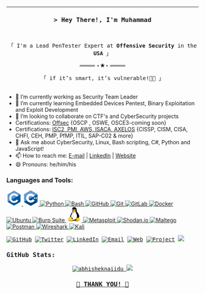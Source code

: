 <!-- LEAVE A STAR, IF YOU LIKE IT ! -->
---
<!-- Intro  -->
<h3 align="center">
        <samp>&gt; Hey There!, I'm 
                <b>Muhammad</b>
        </samp>
</h3>
<br>
<p align="center">
    <!-- Organisation  -->
    <samp>
        「 I'm a Lead PenTester Expert at <b>Offensive Security</b> in the <b>USA</b> 」
      <p align="center">
        ════ ⋆★⋆ ════
    </samp>
    </samp>
<br>
<p align="center">
    <!-- Organisation  -->
    <samp>
        「 if it’s smart, it’s vulnerable!👨‍💻 </b>」
      <br>
    </samp>
<br>

- 🔭 I’m currently working as Security Team Leader
- 🌱 I’m currently learning Embedded Devices Pentest, Binary Exploitation and Exploit Development
- 👯 I’m looking to collaborate on CTF's and CyberSecurity projects
- Certifications: [Offsec](https://www.credential.net/profile/muhammd/wallet) {OSCP , OSWE, OSCE3-coming soon}
- Certifications: [ISC2, PMI, AWS, ISACA, AXELOS](https://www.credly.com/users/muhammd/badges) {CISSP, CISM, CISA, CHFI, CEH, PMP, PfMP, ITIL, SAP-C02 & more}
- 💬 Ask me about CyberSecurity, Linux, Bash scripting, C#, Python and JavaScript!
- 📫 How to reach me: [E-mail](mailto:mh@muhammd.com?subject=[GitHub]%20Source%20Readme) |  [LinkedIn](https://www.linkedin.com/in/muhammd) | [Website](https://muhammd.com)
- 😄 Pronouns: he/him/his


<h3 align="left">Languages and Tools:</h3>
</a> <a href="https://www.cprogramming.com/" target="_blank"> <img src="https://raw.githubusercontent.com/devicons/devicon/master/icons/c/c-original.svg" alt="c" width="40" height="40"/> </a> <a href="https://www.w3schools.com/cpp/" target="_blank"> <img src="https://raw.githubusercontent.com/devicons/devicon/master/icons/cplusplus/cplusplus-original.svg" alt="cplusplus" width="40" height="40"/> </a> 
<a href="https://www.python.org/" target="_blank"> <img src="https://www.vectorlogo.zone/logos/python/python-icon.svg" alt="Python" width="40" height="40"/> </a>
<a href="https://www.gnu.org/software/bash/" target="_blank"> <img src="https://www.vectorlogo.zone/logos/gnu_bash/gnu_bash-icon.svg" alt="Bash" width="40" height="40"/> </a>
<a href="https://www.github.com/" target="_blank"> <img src="https://www.vectorlogo.zone/logos/github/github-icon.svg" alt="GitHub" width="40" height="40"/> </a>
<a href="https://git-scm.com/" target="_blank"> <img src="https://www.vectorlogo.zone/logos/git-scm/git-scm-icon.svg" alt="Git" width="40" height="40"/> </a> 
<a href="https://about.gitlab.com/" target="_blank"> <img src="https://www.vectorlogo.zone/logos/gitlab/gitlab-icon.svg" alt="GitLab" width="40" height="40"/> </a>
<a href="https://docker.com/" target="_blank"> <img src="https://www.vectorlogo.zone/logos/docker/docker-icon.svg" alt="Docker" width="40" height="40"/> </a>
<a href="https://ubuntu.com/" target="_blank"> <img src="https://www.vectorlogo.zone/logos/ubuntu/ubuntu-icon.svg" alt="Ubuntu" width="40" height="40"/> </a> 
<a href="https://portswigger.net/" target="_blank"> <img src="https://www.kali.org/images/tool-logo-burp.svg" alt="Burp Suite" width="40" height="40"/> </a> 
<a <a href="https://www.linux.org/" target="_blank"> <img src="https://raw.githubusercontent.com/devicons/devicon/master/icons/linux/linux-original.svg" alt="Linux" width="40" height="40"/> 
<a href="https://metasploit.com/" target="_blank"> <img src="https://metasploit.com/includes/images/favicon.ico" alt="Metasploit" width="40" height="40"/> </a> 
<a href="shodan.io" target="_blank"> <img src="https://www.shodan.io/static/img/favicon.png" alt="Shodan.io" width="40" height="40"/> </a> 
<a href="https://maltego.com" target="_blank"> <img src="https://www.maltego.com/favicon.ico" alt="Maltego" width="40" height="40"/> </a> 
<a href="https://postman.com" target="_blank"> <img src="https://st-ar.cdn.postman.com/images/favicon-1-32.png" alt="Postman" width="40" height="40"/> </a> 
<a href="https://www.wireshark.org/" target="_blank"> <img src="https://www.wireshark.org/assets/images/favicon.ico" alt="Wireshark" width="40" height="40"/> </a> 
<a href="https://www.KALI.org/" target="_blank"> <img src="https://icons.iconarchive.com/icons/simpleicons-team/simple/256/kali-linux-icon.png" alt="Kali" width="40" height="40"/> </a> 

  <samp>
      <p align="center">
    </samp>

[![GitHub](https://img.shields.io/badge/GitHub-%40muhammd-239a3b.svg)](https://github.com/muhammd)
[![Twitter](https://img.shields.io/badge/Twitter-%40muhammd-0c66c3.svg)](https://twitter.com/muhammdhaidari)
[![LinkedIn](https://img.shields.io/badge/Linked-in-0c66c3.svg)](https://www.linkedin.com/in/muhammd/)
[![Email](https://img.shields.io/badge/Email-Me-0c66c3.svg)](mailto:mh@muhammd.com?subject=[GitHub]%20Source%20Contact)
[![Web](https://img.shields.io/badge/www-muhammd.com-0c66c3.svg)](https://www.muhammd.com)
[![Project](https://img.shields.io/badge/Wiki-PenTest-0c66c3.svg)](https://pentest.tools/)
![](https://komarev.com/ghpvc/?username=muhammd)
<!-- LEAVE For Now!![Followers](https://img.shields.io/github/followers/idealclover?style=social-0c66c3.svg) -->
<!-- LEAVE For Now!![User's stars](https://img.shields.io/github/stars/muhammd?style=social-0c66c3.svg) -->

<h3 align="left">GitHub Stats:</h3>
<div align="center">
  <a href="https://github.com/Muhammd">
    <img height="180em" src="https://github-readme-stats-sigma-five.vercel.app/api?username=muhammd&show_icons=true&theme=tokyonight" alt="abhisheknaiidu"/>
    <img height="180em" src="https://github-readme-stats.vercel.app/api/top-langs/?username=muhammd&layout=donut&langs_count=7&theme=tokyonight"/>
  </a>

###  [💝 THANK YOU! 💝](https://github.com/muhammd)
